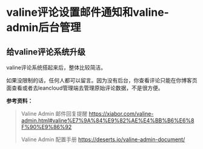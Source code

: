 # valine评论设置邮件通知和valine-admin后台管理


<!--more-->
## 给valine评论系统升级
valine评论系统搭起来后，整体比较简洁。

如果没限制的话，任何人都可以留言。因为没有后台，你查看评论只能在你博客页面查看或者去leancloud管理端去管理原始评论数据，不是很方便。





**参考资料：**
>Valine Admin 邮件回复提醒  https://xiabor.com/valine-admin.html#valine%E7%9A%84%E9%82%AE%E4%BB%B6%E6%8F%90%E9%86%92
> 
>Valine Admin 配置手册  https://deserts.io/valine-admin-document/


